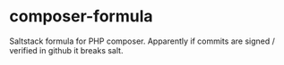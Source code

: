 # composer-formula
Saltstack formula for PHP composer. Apparently if commits are signed / verified in github it breaks salt.